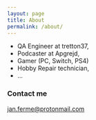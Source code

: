 ```yaml
---
layout: page
title: About
permalink: /about/
---
```


- QA Engineer at tretton37, 
- Podcaster at Apgrejd, 
- Gamer (PC, Switch, PS4)
- Hobby Repair technician, 
- ...

### Contact me

[jan.ferme@protonmail.com](mailto:jan.ferme@protonmail.com)
